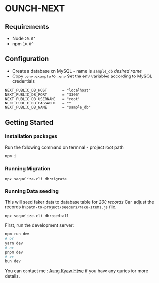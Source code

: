 # OUNCH-NEXT

## Requirements
- Node `20.0^`
- npm `10.0^`

## Configuration 
- Create a database on MySQL - name is `sample_db` <i> desired name </i>
- Copy `.env.example` to `.env` 
Set the env variables according to MySQL credentials
```
NEXT_PUBLIC_DB_HOST       = "localhost"
NEXT_PUBLIC_DB_PORT       = "3306"
NEXT_PUBLIC_DB_USERNAME   = "root"
NEXT_PUBLIC_DB_PASSWORD   = ""
NEXT_PUBLIC_DB_NAME       = "sample_db"
```

## Getting Started
### Installation packages
Run the following command on terminal - project root path
```bash
npm i
```
### Running Migration 
```
npx sequelize-cli db:migrate 
```
### Running Data seeding 
This will seed faker data to database table for *200 records*
Can adjust the records in `path-to-project/seeders/fake-items.js` file. 
```
npx sequelize-cli db:seed:all
```

First, run the development server:

```bash
npm run dev
# or
yarn dev
# or
pnpm dev
# or
bun dev
```
You can contact me : [Aung Kyaw Htwe](dev.aungkyawhtwe@gmail.com) if you have any quries for more details.

